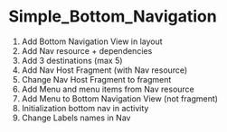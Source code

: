 # Simple_Bottom_Navigation

1. Add Bottom Navigation View in layout
2. Add Nav resource + dependencies
3. Add 3 destinations (max 5)
4. Add Nav Host Fragment (with Nav resource)
5. Change Nav Host Fragment to fragment
6. Add Menu and menu items from Nav resource
7. Add Menu to Bottom Navigation View (not fragment)
8. Initialization bottom nav in activity
9. Change Labels names in Nav
